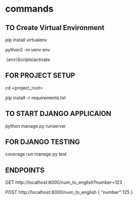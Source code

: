 # commands

## TO Create Virtual Environment

pip install virtualenv

python3 -m venv env

.\env\Scripts\activate

## FOR PROJECT SETUP

cd <project_root>

pip install -r requirements.txt

## TO START DJANGO APPLICAION

python manage.py runserver

## FOR DJANGO TESTING

coverage run manage.py test

## ENDPOINTS

GET http://localhost:8000/num_to_english?number=123

POST http://localhost:8000/num_to_english
{
"number":125
}
